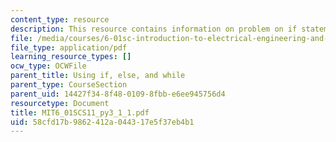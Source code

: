 ```yaml
---
content_type: resource
description: This resource contains information on problem on if statements.
file: /media/courses/6-01sc-introduction-to-electrical-engineering-and-computer-science-i-spring-2011/58cfd17b9862412a044317e5f37eb4b1_MIT6_01SCS11_py3_1_1.pdf
file_type: application/pdf
learning_resource_types: []
ocw_type: OCWFile
parent_title: Using if, else, and while
parent_type: CourseSection
parent_uid: 14427f34-8f48-0109-8fbb-e6ee945756d4
resourcetype: Document
title: MIT6_01SCS11_py3_1_1.pdf
uid: 58cfd17b-9862-412a-0443-17e5f37eb4b1
---
```

